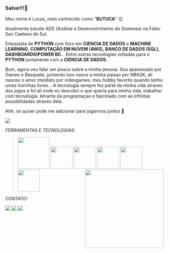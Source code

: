 ### Salve!!!👋
Meu nome é Lucas, mais conhecido como "**BUTUCA**" :wink:

Atualmente estudo ADS (Análise e Desenvolvimento de Sistemas) na Fatec Sao Caetano do Sul.

Entusiasta de **PYTHON** com foco em **CIENCIA DE DADOS** e **MACHINE LEARNING**, **COMPUTAÇÃO EM NUVEM (AWS), BANCO DE DADOS (SQL), DASHBOARDS(POWER BI)**... Entre outras tecnologias voltadas para o **PYTHON** juntamente com a **CIENCIA DE DADOS**.

Bom, agora vou falar um pouco sobre a minha pessoa. Sou apaixonado por Games e Basquete, juntando isso nasce a minha paixao por NBA2K, ali nasceu o amor imediato por videogames, meu hobby favorito quando tenho umas horinhas livres... A tecnologia sempre fez parte da minha vida atraves dos jogos e foi ali onde eu descobri o que queria para minha vida, trabalhar com tecnologia. Amante da programaçao e fascinado com as infinitas possibilidades atraves dela.  

Ahh, se quiser pode me adicionar para jogarmos juntos :handshake:

<a href="https://steamcommunity.com/id/Butuca33/" target="_blank"><img src="https://img.shields.io/badge/Steam-000000?style=for-the-badge&logo=steam&logoColor=white" target="_blank"></a> 


*FERRAMENTAS E TECNOLOGIAS:*

><img src="https://cdn.jsdelivr.net/gh/devicons/devicon/icons/numpy/numpy-original-wordmark.svg" width="100" height="100"/> <img src="https://cdn.jsdelivr.net/gh/devicons/devicon/icons/python/python-original-wordmark.svg" width="70" height="70"/> <img src="https://cdn.jsdelivr.net/gh/devicons/devicon/icons/jupyter/jupyter-original-wordmark.svg" width="70" height="70"/> <img src="https://cdn.jsdelivr.net/gh/devicons/devicon/icons/pandas/pandas-original-wordmark.svg" width="70" height="70"/> <img src="https://cdn.jsdelivr.net/gh/devicons/devicon/icons/mysql/mysql-original-wordmark.svg" width="70" height="70"/> <img src="https://cdn.jsdelivr.net/gh/devicons/devicon/icons/mongodb/mongodb-original-wordmark.svg" width="70" height="70"/> <img align="right" src="https://user-images.githubusercontent.com/75449370/217960865-e3584910-6482-4886-aba4-336b9b2a1699.png" width="250px" />

          
*CONTATO:*

<div>
<a href="https://instagram.com/butuca_" target="_blank"><img src="https://img.shields.io/badge/-Instagram-%23E4405F?style=for-the-badge&logo=instagram&logoColor=white" target="_blank"></a>
<a href = "mailto:contato@lucasssaturnino@hotmail.com"><img src="https://img.shields.io/badge/Email-0078D4?style=for-the-badge&logo=microsoft-outlook&logoColor=white" target="_blank"></a>
<a href="https://www.linkedin.com/in/lucas-santana-saturnino-b98228160" target="_blank"><img src="https://img.shields.io/badge/-LinkedIn-%230077B5?style=for-the-badge&logo=linkedin&logoColor=white" target="_blank"></a>   
</div>
          

